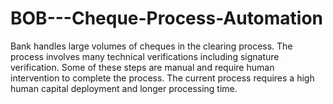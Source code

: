 # BOB---Cheque-Process-Automation
Bank handles large volumes of cheques in the clearing process. The process involves many technical verifications including signature verification. Some of these steps are manual and require human intervention to complete the process. The current process requires a high human capital deployment and longer processing time.
